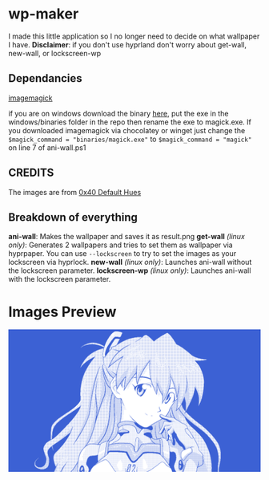 # wp-maker
I made this little application so I no longer need to decide on what wallpaper I have.
**Disclaimer**: if you don't use hyprland don't worry about get-wall, new-wall, or lockscreen-wp

## Dependancies
[imagemagick](https://imagemagick.org/script/download.php)

if you are on windows download the binary [here](https://imagemagick.org/script/download.php#windows), put the exe in the windows/binaries folder in the repo then rename the exe to magick.exe. If you downloaded imagemagick via chocolatey or winget just change the `$magick_command = "binaries/magick.exe"` to `$magick_command = "magick"` on line 7 of ani-wall.ps1

## CREDITS
The images are from [0x40 Default Hues](https://github.com/mon/0x40-web)

## Breakdown of everything
**ani-wall**: Makes the wallpaper and saves it as result.png
**get-wall** *(linux only)*: Generates 2 wallpapers and tries to set them as wallpaper via hyprpaper. You can use `--lockscreen` to try to set the images as your lockscreen via hyprlock.
**new-wall** *(linux only)*: Launches ani-wall without the lockscreen parameter.
**lockscreen-wp** *(linux only)*: Launches ani-wall with the lockscreen parameter.
# Images Preview
![image info](./readme-assets/12.png)
